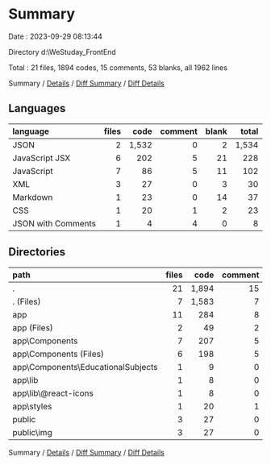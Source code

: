# Summary

Date : 2023-09-29 08:13:44

Directory d:\\WeStuday_FrontEnd

Total : 21 files,  1894 codes, 15 comments, 53 blanks, all 1962 lines

Summary / [Details](details.md) / [Diff Summary](diff.md) / [Diff Details](diff-details.md)

## Languages
| language | files | code | comment | blank | total |
| :--- | ---: | ---: | ---: | ---: | ---: |
| JSON | 2 | 1,532 | 0 | 2 | 1,534 |
| JavaScript JSX | 6 | 202 | 5 | 21 | 228 |
| JavaScript | 7 | 86 | 5 | 11 | 102 |
| XML | 3 | 27 | 0 | 3 | 30 |
| Markdown | 1 | 23 | 0 | 14 | 37 |
| CSS | 1 | 20 | 1 | 2 | 23 |
| JSON with Comments | 1 | 4 | 4 | 0 | 8 |

## Directories
| path | files | code | comment | blank | total |
| :--- | ---: | ---: | ---: | ---: | ---: |
| . | 21 | 1,894 | 15 | 53 | 1,962 |
| . (Files) | 7 | 1,583 | 7 | 20 | 1,610 |
| app | 11 | 284 | 8 | 30 | 322 |
| app (Files) | 2 | 49 | 2 | 3 | 54 |
| app\\Components | 7 | 207 | 5 | 23 | 235 |
| app\\Components (Files) | 6 | 198 | 5 | 21 | 224 |
| app\\Components\\EducationalSubjects | 1 | 9 | 0 | 2 | 11 |
| app\\lib | 1 | 8 | 0 | 2 | 10 |
| app\\lib\\@react-icons | 1 | 8 | 0 | 2 | 10 |
| app\\styles | 1 | 20 | 1 | 2 | 23 |
| public | 3 | 27 | 0 | 3 | 30 |
| public\\img | 3 | 27 | 0 | 3 | 30 |

Summary / [Details](details.md) / [Diff Summary](diff.md) / [Diff Details](diff-details.md)